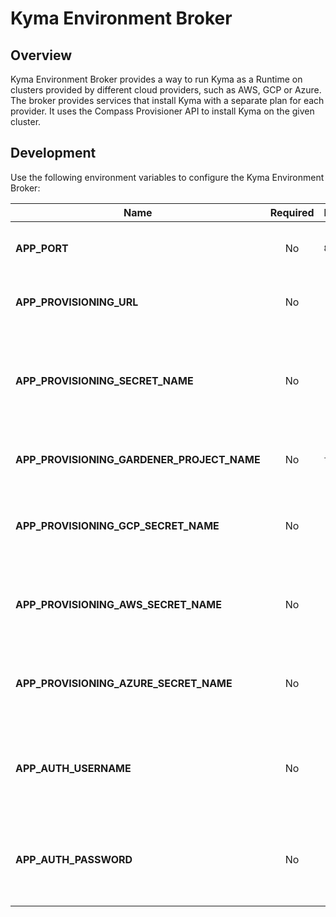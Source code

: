 # Kyma Environment Broker

## Overview

Kyma Environment Broker provides a way to run Kyma as a Runtime on clusters provided by different cloud providers, such as AWS, GCP or Azure. The broker provides services that install Kyma with a separate plan for each provider.
It uses the Compass Provisioner API to install Kyma on the given cluster.

## Development

Use the following environment variables to configure the Kyma Environment Broker:

| Name | Required | Default | Description |
|-----|:---------:|--------|------------|
| **APP_PORT** | No | `8080` | The port on which the HTTP server listens. |
| **APP_PROVISIONING_URL** | No |  | Specifies an URL to the provisioner API. |
| **APP_PROVISIONING_SECRET_NAME** | No | | Specifies the name of the Secret which holds credentials to the Provisioner API. |
| **APP_PROVISIONING_GARDENER_PROJECT_NAME** | No | `true` | Defines the used Gardener project name. |
| **APP_PROVISIONING_GCP_SECRET_NAME** | No | | Defines the name of the Secret which holds credentials to GCP. |
| **APP_PROVISIONING_AWS_SECRET_NAME** | No | | Defines the name of the Secret which holds credentials to AWS. |
| **APP_PROVISIONING_AZURE_SECRET_NAME** | No | | Defines the name of the Secret which holds credentials to Azure. |
| **APP_AUTH_USERNAME** | No | | Specifies the Kyma Environment Service Broker authentication username. |
| **APP_AUTH_PASSWORD** | No | | Specifies the Kyma Environment Service Broker authentication password. |
